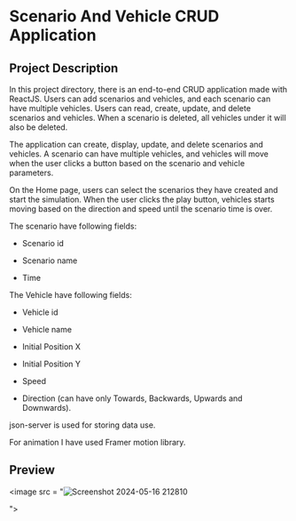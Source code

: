# Scenario And Vehicle CRUD Application
## Project Description
In this project directory, there is an end-to-end CRUD application made with ReactJS. Users can add scenarios and vehicles, and each scenario can have multiple vehicles. Users can read, create, update, and delete scenarios and vehicles. When a scenario is deleted, all vehicles under it will also be deleted.

The application can create, display, update, and delete scenarios and vehicles. A scenario can have multiple vehicles, and vehicles will move when the user clicks a button based on the scenario and vehicle parameters.

On the Home page, users can select the scenarios they have created and start the simulation. When the user clicks the play button, vehicles starts moving based on the direction and speed until the scenario time is over.

The scenario have following fields:

* Scenario id

* Scenario name

* Time

The Vehicle have following fields:

* Vehicle id

* Vehicle name

* Initial Position X

* Initial Position Y

* Speed

* Direction (can have only Towards, Backwards, Upwards and Downwards).

 

json-server is used for storing data use.

For animation I have used Framer motion library.

## Preview

<image src = "![Screenshot 2024-05-16 212810](https://github.com/Ravikumar-07/Vehicle-Simulator/assets/140155480/918838c8-5783-4f94-8ac6-452c0b7f69c4)

">
